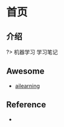 # 首页



## 介绍

?> 机器学习 学习笔记



## Awesome

- [ailearning](https://github.com/apachecn/ailearning)





## Reference

- 
